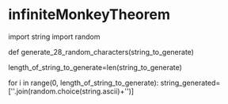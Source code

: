 # infiniteMonkeyTheorem

import string
import random


def generate_28_random_characters(string_to_generate)

length_of_string_to_generate=len(string_to_generate)

for i in range(0, length_of_string_to_generate):
string_generated=[''.join(random.choice(string.ascii)+'')]
